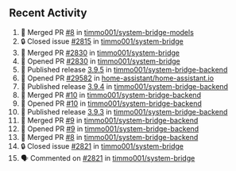 ## Recent Activity

<!--START_SECTION:activity-->
1. 🎉 Merged PR [#8](https://github.com/timmo001/system-bridge-models/pull/8) in [timmo001/system-bridge-models](https://github.com/timmo001/system-bridge-models)
2. 🔒 Closed issue [#2815](https://github.com/timmo001/system-bridge/issues/2815) in [timmo001/system-bridge](https://github.com/timmo001/system-bridge)
3. 🎉 Merged PR [#2830](https://github.com/timmo001/system-bridge/pull/2830) in [timmo001/system-bridge](https://github.com/timmo001/system-bridge)
4. 💪 Opened PR [#2830](https://github.com/timmo001/system-bridge/pull/2830) in [timmo001/system-bridge](https://github.com/timmo001/system-bridge)
5. 🚀 Published release [3.9.5](https://github.com/3.9.5) in [timmo001/system-bridge-backend](https://github.com/timmo001/system-bridge-backend)
6. 💪 Opened PR [#29582](https://github.com/home-assistant/home-assistant.io/pull/29582) in [home-assistant/home-assistant.io](https://github.com/home-assistant/home-assistant.io)
7. 🚀 Published release [3.9.4](https://github.com/3.9.4) in [timmo001/system-bridge-backend](https://github.com/timmo001/system-bridge-backend)
8. 🎉 Merged PR [#10](https://github.com/timmo001/system-bridge-backend/pull/10) in [timmo001/system-bridge-backend](https://github.com/timmo001/system-bridge-backend)
9. 💪 Opened PR [#10](https://github.com/timmo001/system-bridge-backend/pull/10) in [timmo001/system-bridge-backend](https://github.com/timmo001/system-bridge-backend)
10. 🚀 Published release [3.9.3](https://github.com/3.9.3) in [timmo001/system-bridge-backend](https://github.com/timmo001/system-bridge-backend)
11. 🎉 Merged PR [#9](https://github.com/timmo001/system-bridge-backend/pull/9) in [timmo001/system-bridge-backend](https://github.com/timmo001/system-bridge-backend)
12. 💪 Opened PR [#9](https://github.com/timmo001/system-bridge-backend/pull/9) in [timmo001/system-bridge-backend](https://github.com/timmo001/system-bridge-backend)
13. 🎉 Merged PR [#8](https://github.com/timmo001/system-bridge-backend/pull/8) in [timmo001/system-bridge-backend](https://github.com/timmo001/system-bridge-backend)
14. 🔒 Closed issue [#2821](https://github.com/timmo001/system-bridge/issues/2821) in [timmo001/system-bridge](https://github.com/timmo001/system-bridge)
15. 🗣 Commented on [#2821](https://github.com/timmo001/system-bridge/issues/2821) in [timmo001/system-bridge](https://github.com/timmo001/system-bridge)
<!--END_SECTION:activity-->
